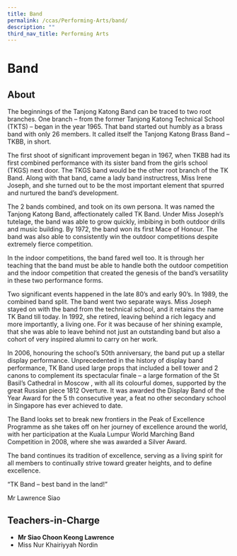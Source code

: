 ```yaml
---
title: Band
permalink: /ccas/Performing-Arts/band/
description: ""
third_nav_title: Performing Arts
---
```

# Band

## **About**

The beginnings of the Tanjong Katong Band can be traced to two root branches. One branch – from the former Tanjong Katong Technical School (TKTS) – began in the year 1965. That band started out humbly as a brass band with only 26 members. It called itself the Tanjong Katong Brass Band – TKBB, in short.

The first shoot of significant improvement began in 1967, when TKBB had its first combined performance with its sister band from the girls school (TKGS) next door. The TKGS band would be the other root branch of the TK Band. Along with that band, came a lady band instructress, Miss Irene Joseph, and she turned out to be the most important element that spurred and nurtured the band’s development.

The 2 bands combined, and took on its own persona. It was named the Tanjong Katong Band, affectionately called TK Band. Under Miss Joseph’s tutelage, the band was able to grow quickly, imbibing in both outdoor drills and music building. By 1972, the band won its first Mace of Honour. The band was also able to consistently win the outdoor competitions despite extremely fierce competition.

In the indoor competitions, the band fared well too. It is through her teaching that the band must be able to handle both the outdoor competition and the indoor competition that created the genesis of the band’s versatility in these two performance forms.

Two significant events happened in the late 80’s and early 90’s. In 1989, the combined band split. The band went two separate ways. Miss Joseph stayed on with the band from the technical school, and it retains the name TK Band till today. In 1992, she retired, leaving behind a rich legacy and more importantly, a living one. For it was because of her shining example, that she was able to leave behind not just an outstanding band but also a cohort of very inspired alumni to carry on her work.

In 2006, honouring the school’s 50th anniversary, the band put up a stellar display performance. Unprecedented in the history of display band performance, TK Band used large props that included a bell tower and 2 canons to complement its spectacular finale – a large formation of the St Basil’s Cathedral in Moscow , with all its colourful domes, supported by the great Russian piece 1812 Overture. It was awarded the Display Band of the Year Award for the 5 th consecutive year, a feat no other secondary school in Singapore has ever achieved to date.

The Band looks set to break new frontiers in the Peak of Excellence Programme as she takes off on her journey of excellence around the world, with her participation at the Kuala Lumpur World Marching Band Competition in 2008, where she was awarded a Silver Award.

The band continues its tradition of excellence, serving as a living spirit for all members to continually strive toward greater heights, and to define excellence.

“TK Band – best band in the land!”

Mr Lawrence Siao

## **Teachers-in-Charge**

*   **Mr Siao Choon Keong Lawrence**
*   Miss Nur Khairiyyah Nordin